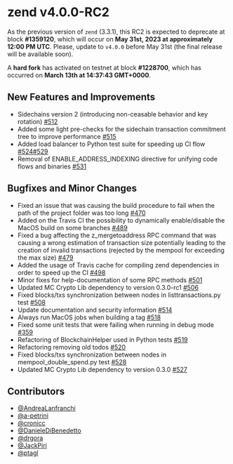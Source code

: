 zend v4.0.0-RC2
=========

As the previous version of `zend` (3.3.1), this RC2 is expected to deprecate at block **#1359120**, which will occur on **May 31st, 2023 at approximately 12:00 PM UTC**. Please, update to `v4.0.0` before May 31st (the final release will be available soon).

A **hard fork** has activated on testnet at block **#1228700**, which has occurred on **March 13th at 14:37:43 GMT+0000**.

## New Features and Improvements
* Sidechains version 2 (introducing non-ceasable behavior and key rotation) [#512](https://github.com/HorizenOfficial/zen/pull/512)
* Added some light pre-checks for the sidechain transaction commitment tree to improve performance [#515](https://github.com/HorizenOfficial/zen/pull/515)
* Added load balancer to Python test suite for speeding up CI flow [#524](https://github.com/HorizenOfficial/zen/pull/524)[#529](https://github.com/HorizenOfficial/zen/pull/529)
* Removal of ENABLE_ADDRESS_INDEXING directive for unifying code flows and binaries [#531](https://github.com/HorizenOfficial/zen/pull/531)

## Bugfixes and Minor Changes
* Fixed an issue that was causing the build procedure to fail when the path of the project folder was too long [#470](https://github.com/HorizenOfficial/zen/pull/470)
* Added on the Travis CI the possibility to dynamically enable/disable the MacOS build on some branches [#489](https://github.com/HorizenOfficial/zen/pull/489)
* Fixed a bug affecting the z_mergetoaddress RPC command that was causing a wrong estimation of transaction size potentially leading to the creation of invalid transactions (rejected by the mempool for exceeding the max size) [#479](https://github.com/HorizenOfficial/zen/pull/479)
* Added the usage of Travis cache for compiling zend dependencies in order to speed up the CI [#498](https://github.com/HorizenOfficial/zen/pull/498)
* Minor fixes for help-documentation of some RPC methods [#501](https://github.com/HorizenOfficial/zen/pull/501)
* Updated MC Crypto Lib dependency to version 0.3.0-rc1 [#506](https://github.com/HorizenOfficial/zen/pull/506)
* Fixed blocks/txs synchronization between nodes in listtransactions.py test [#508](https://github.com/HorizenOfficial/zen/pull/508)
* Update documentation and security information [#514](https://github.com/HorizenOfficial/zen/pull/514)
* Always run MacOS jobs when building a tag [#518](https://github.com/HorizenOfficial/zen/pull/518)
* Fixed some unit tests that were failing when running in debug mode [#359](https://github.com/HorizenOfficial/zen/pull/359)
* Refactoring of BlockchainHelper used in Python tests [#519](https://github.com/HorizenOfficial/zen/pull/519)
* Refactoring removing old todos [#520](https://github.com/HorizenOfficial/zen/pull/520)
* Fixed blocks/txs synchronization between nodes in mempool_double_spend.py test [#528](https://github.com/HorizenOfficial/zen/pull/528)
* Updated MC Crypto Lib dependency to version 0.3.0 [#527](https://github.com/HorizenOfficial/zen/pull/527)

## Contributors
* [@AndreaLanfranchi](https://github.com/AndreaLanfranchi)
* [@a-petrini](https://github.com/a-petrini)
* [@cronicc](https://github.com/cronicc)
* [@DanieleDiBenedetto](https://github.com/DanieleDiBenedetto)
* [@drgora](https://github.com/drgora)
* [@JackPiri](https://github.com/JackPiri)
* [@ptagl](https://github.com/ptagl)

